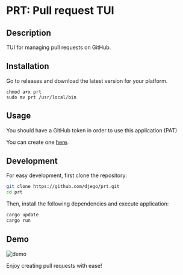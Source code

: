 # PRT: Pull request TUI

## Description
TUI for managing pull requests on GitHub.

## Installation
Go to releases and download the latest version for your platform.

```
chmod a+x prt
sudo mv prt /usr/local/bin
```

## Usage
You should have a GitHub token in order to use this application (PAT)

You can create one [here](https://github.com/settings/tokens).


## Development

For easy development, first clone the repository:
````bash
git clone https://github.com/djego/prt.git
cd prt
````
Then, install the following dependencies and execute application:
````bash
cargo update
cargo run
````

## Demo
![demo](https://github.com/user-attachments/assets/19c12b1e-17db-4781-a014-5e3492f32266)

Enjoy creating pull requests with ease!
